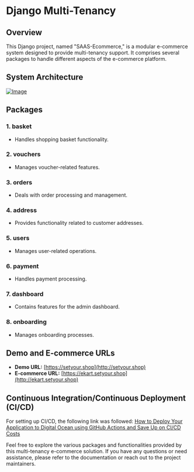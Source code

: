 # Django Multi-Tenancy

## Overview

This Django project, named "SAAS-Ecommerce," is a modular e-commerce system designed to provide multi-tenancy support. It comprises several packages to handle different aspects of the e-commerce platform.

## System Architecture
[![Image](https://res.cloudinary.com/dlfmiu5bf/image/upload/v1/media/sagheer/Screenshot_2024-01-31_at_4.40.58_PM_c9tukh)](https://example.com/link)


## Packages

### 1. basket
   - Handles shopping basket functionality.

### 2. vouchers
   - Manages voucher-related features.

### 3. orders
   - Deals with order processing and management.

### 4. address
   - Provides functionality related to customer addresses.

### 5. users
   - Manages user-related operations.

### 6. payment
   - Handles payment processing.

### 7. dashboard
   - Contains features for the admin dashboard.

### 8. onboarding
   - Manages onboarding processes.

## Demo and E-commerce URLs

- **Demo URL:** [https://setyour.shop](http://setyour.shop)
- **E-commerce URL:** [https://ekart.setyour.shop](http://ekart.setyour.shop)

## Continuous Integration/Continuous Deployment (CI/CD)

For setting up CI/CD, the following link was followed:
[How to Deploy Your Application to Digital Ocean using GitHub Actions and Save Up on CI/CD Costs](https://medium.com/swlh/how-to-deploy-your-application-to-digital-ocean-using-github-actions-and-save-up-on-ci-cd-costs-74b7315facc2)

Feel free to explore the various packages and functionalities provided by this multi-tenancy e-commerce solution. If you have any questions or need assistance, please refer to the documentation or reach out to the project maintainers.
